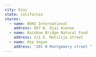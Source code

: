```yaml
---
city: Ojai
state: california
stores:
  - name: BOKU International
    address: 987 W. Ojai Avenue
  - name: Rainbow Bridge Natural Food
    address: 211 E. Matilija Street
  - name: Hip Vegan
    address: "201 N Montgomery street "
---
```

